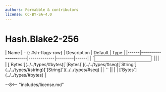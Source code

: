 ```yaml
---
authors: Formabble & contributors
license: CC-BY-SA-4.0
---
```



# Hash.Blake2-256

<div class="sh-parameters" markdown="1">
| Name | - {: #sh-flags-row} | Description | Default | Type |
|------|---------------------|-------------|---------|------|
| `<input>` || | | [`Bytes`](../../types/#bytes)[`[Bytes]`](../../types/#seq)[`String`](../../types/#string)[`[String]`](../../types/#seq) |
| `<output>` || | | [`Bytes`](../../types/#bytes) |

</div>



--8<-- "includes/license.md"

